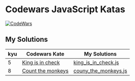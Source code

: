 # Codewars JavaScript Katas

[![CodeWars](https://www.codewars.com/users/adrianblade/badges/large)](https://www.codewars.com/users/adrianblade)


## My Solutions
| kyu | Codewars Kate | My Solutions |
| --- | --- | --- |
| 5 | [King is in check](https://www.codewars.com/kata/5e28ae347036fa001a504bbe) | [king_is_in_check.js](https://github.com/adrianblade/codewars_javascript_solution/blob/master/5kyu/king_is_in_check/king_is_in_check.js) |
| 8 | [Count the monkeys](https://www.codewars.com/kata/56f69d9f9400f508fb000ba7) | [couny_the_monkeys.js](https://github.com/adrianblade/codewars_javascript_solution/8kyu/couny_the_monkeys/couny_the_monkeys.js) |
